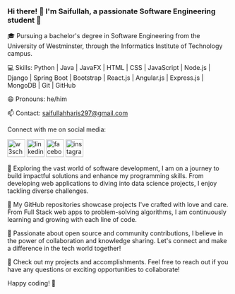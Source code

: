 ### Hi there! 👋 I'm Saifullah, a passionate Software Engineering student 🚀

🎓 Pursuing a bachelor's degree in Software Engineering from the University of Westminster, through the Informatics Institute of Technology campus.

💻 Skills: Python | Java | JavaFX | HTML | CSS | JavaScript | Node.js | Django | Spring Boot | Bootstrap | React.js | Angular.js | Express.js | MongoDB | Git | GitHub

😄 Pronouns: he/him

📫 Contact: saifullahharis297@gmail.com

Connect with me on social media:

[<img src='https://cdn.jsdelivr.net/npm/simple-icons@3.0.1/icons/w3c.svg' alt='w3school' height='40'>](https://my-learning.w3schools.com/)  [<img src='https://cdn.jsdelivr.net/npm/simple-icons@3.0.1/icons/linkedin.svg' alt='linkedin' height='40'>](https://www.linkedin.com/in/saifullah297/)  [<img src='https://cdn.jsdelivr.net/npm/simple-icons@3.0.1/icons/facebook.svg' alt='facebook' height='40'>](https://www.facebook.com/saifullah.haris.54?mibextid=ZbWKwL)  [<img src='https://cdn.jsdelivr.net/npm/simple-icons@3.0.1/icons/instagram.svg' alt='instagram' height='40'>](https://www.instagram.com/saifullah_297/)  

🌱 Exploring the vast world of software development, I am on a journey to build impactful solutions and enhance my programming skills. From developing web applications to diving into data science projects, I enjoy tackling diverse challenges.

🚀 My GitHub repositories showcase projects I've crafted with love and care. From Full Stack web apps to problem-solving algorithms, I am continuously learning and growing with each line of code.

🔭 Passionate about open source and community contributions, I believe in the power of collaboration and knowledge sharing. Let's connect and make a difference in the tech world together!

🎯 Check out my projects and accomplishments. Feel free to reach out if you have any questions or exciting opportunities to collaborate!

Happy coding! 🚀
